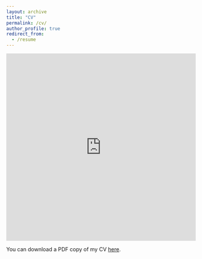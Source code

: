 ```yaml
---
layout: archive
title: "CV"
permalink: /cv/
author_profile: true
redirect_from:
  - /resume
---
```


<iframe src="https://docs.google.com/viewer?url=https://github.com/geralt00/ShenghuiZeng/raw/master/files/Shenghui_CV.pdf&embedded=true" width="100%" height="500" frameborder="no" border="0" marginwidth="0" marginheight="0"></iframe>

You can download a PDF copy of my CV [here](https://github.com/geralt00/ShenghuiZeng/tree/master/files/Shenghui_CV.pdf).
